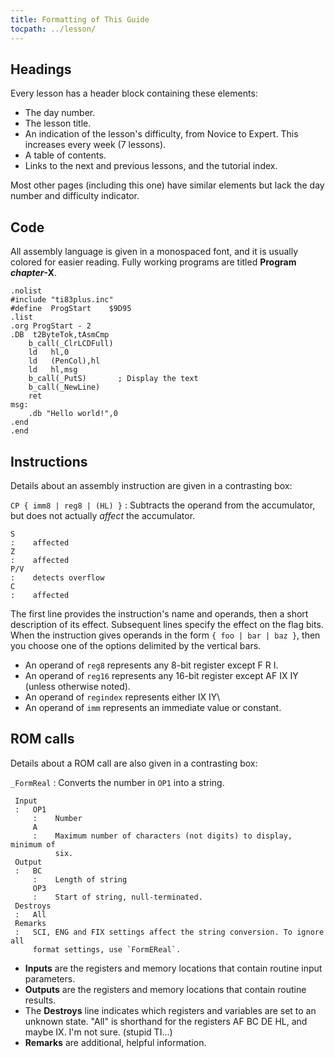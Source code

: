 ```yaml
---
title: Formatting of This Guide
tocpath: ../lesson/
---
```


## Headings

Every lesson has a header block containing these elements:

 * The day number.
 * The lesson title.
 * An indication of the lesson's difficulty, from Novice to Expert.
   This increases every week (7 lessons).
 * A table of contents.
 * Links to the next and previous lessons, and the tutorial index.

Most other pages (including this one) have similar elements but lack the day
number and difficulty indicator.

## Code

All assembly language is given in a monospaced font, and it is usually
colored for easier reading.
Fully working programs are titled **Program *chapter*-X**.

    .nolist
    #include "ti83plus.inc"
    #define  ProgStart    $9D95
    .list
    .org ProgStart - 2
    .DB  t2ByteTok,tAsmCmp
        b_call(_ClrLCDFull)
        ld   hl,0
        ld   (PenCol),hl
        ld   hl,msg
        b_call(_PutS)       ; Display the text
        b_call(_NewLine)
        ret
    msg:
        .db "Hello world!",0
    .end
    .end

## Instructions

Details about an assembly instruction are given in a contrasting box:

`CP { imm8 | reg8 | (HL) }`
:    Subtracts the operand from the accumulator, but does not actually
     *affect* the accumulator.

    S
    :    affected
    Z
    :    affected
    P/V
    :    detects overflow
    C
    :    affected

The first line provides the instruction's name and operands, then a short
description of its effect. Subsequent lines specify the effect on the flag
bits.  When the instruction gives operands in the form `{ foo | bar | baz }`,
then you choose one of the options delimited by the vertical bars.

 * An operand of `reg8` represents any 8-bit register except F R I.
 * An operand of `reg16` represents any 16-bit register except AF IX IY
   (unless otherwise noted).
 * An operand of `regindex` represents either IX IY\
 * An operand of `imm` represents an immediate value or constant.

## ROM calls

Details about a ROM call are also given in a contrasting box:

`_FormReal`
:    Converts the number in `OP1` into a string.

     Input
     :   OP1
         :    Number
         A
         :    Maximum number of characters (not digits) to display, minimum of
              six.
     Output
     :   BC
         :    Length of string
         OP3
         :    Start of string, null-terminated.
     Destroys
     :   All
     Remarks
     :   SCI, ENG and FIX settings affect the string conversion. To ignore all
         format settings, use `FormEReal`.
    
 * **Inputs** are the registers and memory locations that contain routine
   input parameters.
 * **Outputs** are the registers and memory locations that contain routine
   results.
 * The **Destroys** line indicates which registers and variables are set
   to an unknown state. "All" is shorthand for the registers AF BC DE HL,
   and maybe IX. I'm not sure. (stupid TI...)
 * **Remarks** are additional, helpful information.


